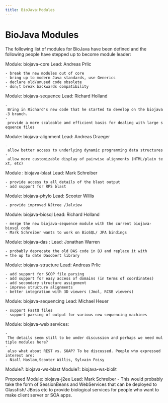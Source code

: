 ```yaml
---
title: BioJava:Modules
---
```


BioJava Modules
===============

The following list of modules for BioJava have been defined and the
following people have stepped up to become module leader:

Module: biojava-core Lead: Andreas Prlic

`- break the new modules out of core`  
`- bring up to modern Java standards, use Generics`  
`- declare old/unused code obsolete`  
`- don;t break backwards compatibility`

Module: biojava-sequence Lead: Richard Holland

`- Bring in Richard's new code that he started to develop on the biojava-3 branch.`  
`- provide a more scaleable and efficient basis for dealing with large sequence files`  

Module: biojava-alignment Lead: Andreas Draeger

`- allow better access to underlying dynamic programming data structures`  
`- allow more customizable display of pairwise alignments (HTML/plain text, etc)`

Module : biojava-blast Lead: Mark Schreiber

`- provide access to all details of the blast output`  
`- add support for RPS blast`

Module: biojava-phylo Lead: Scooter Willis

`- provide improved NJtree /Jalview`  

Module: biojava-biosql Lead: Richard Holland

`- merge the new biojava-sequence module with the current biojava-biosql code `  
`- Mark Schreiber wants to work on BioSQL/ JPA bindings`

Module: biojava-das : Lead: Jonathan Warren

`- probably deprecate the old DAS code in BJ and replace it with`  
`= the up to date Dasobert library`

Module: biojava-structure Lead: Andreas Prlic

`- add support for SCOP file parsing`  
`- add support for easy access of domains (in terms of coordinates)`  
`- add secondary structure assignment`  
`- improve structure alignments`  
`- better integration with 3D viewers (Jmol, RCSB viewers)`

Module: biojava-sequencing Lead: Michael Heuer

`- support FastQ files`  
`- support parsing of output for various new sequencing machines`

Module: biojava-web services:

`- The details seem still to be under discussion and perhaps we need multiple modules here?`  
`- also what about REST vs. SOAP? To be discussed. People who expressed interest are:`  
`- Niall Haslam,Scooter Willis, Sylvain Foisy`

Module?: biojava-ws-blast Module?: biojava-ws-biolit

Proposed Module: biojava-j2ee Lead: Mark Schreiber - This would probably
take the form of SessionBeans and WebServices that can be deployed to
Glassfish/ JBoss etc to provide biological services for people who want
to make client server or SOA apps.
